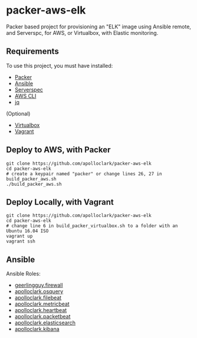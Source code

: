 # packer-aws-elk

Packer based project for provisioning an "ELK" image using Ansible remote, 
and Serverspc, for AWS, or Virtualbox, with Elastic monitoring.

## Requirements

To use this project, you must have installed:
- [Packer](https://www.packer.io/downloads.html)
- [Ansible](http://docs.ansible.com/ansible/latest/intro_installation.html)
- [Serverspec](http://serverspec.org/)
- [AWS CLI](https://docs.aws.amazon.com/cli/latest/userguide/installing.html)
- [jq](https://stedolan.github.io/jq/)

(Optional)
- [Virtualbox](https://www.virtualbox.org/wiki/Downloads)
- [Vagrant](https://www.vagrantup.com/downloads.html)

## Deploy to AWS, with Packer
```shell
git clone https://github.com/apolloclark/packer-aws-elk
cd packer-aws-elk
# create a keypair named "packer" or change lines 26, 27 in build_packer_aws.sh
./build_packer_aws.sh
```

## Deploy Locally, with Vagrant
```shell
git clone https://github.com/apolloclark/packer-aws-elk
cd packer-aws-elk
# change line 6 in build_packer_virtualbox.sh to a folder with an Ubuntu 16.04 ISO
vagrant up
vagrant ssh
```

## Ansible

Ansible Roles:
- [geerlingguy.firewall](https://github.com/geerlingguy/ansible-role-firewall)
- [apolloclark.osquery](https://github.com/apolloclark/ansible-role-osquery)
- [apolloclark.filebeat](https://github.com/apolloclark/ansible-role-filebeat)
- [apolloclark.metricbeat](https://github.com/apolloclark/ansible-role-metricbeat)
- [apolloclark.heartbeat](https://github.com/apolloclark/ansible-role-heartbeat)
- [apolloclark.packetbeat](https://github.com/apolloclark/ansible-role-packetbeat)
- [apolloclark.elasticsearch](https://github.com/apolloclark/ansible-role-elasticsearch)
- [apolloclark.kibana](https://github.com/apolloclark/ansible-role-kibana)
